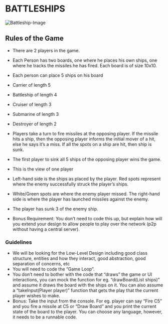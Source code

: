 # BATTLESHIPS 

![Battleship-Image](https://imgs.search.brave.com/jsqGKDJ3cPjkgyjgPRLcQfcL_ZEC_ficCPoP3ufzlvw/rs:fit:860:0:0/g:ce/aHR0cHM6Ly93d3cu/dGhlc3BydWNlY3Jh/ZnRzLmNvbS90aG1i/L2N0S2xjemZCdlNk/TmNBMmZCWDZHREdr/WjJ0UT0vMTUwMHgw/L2ZpbHRlcnM6bm9f/dXBzY2FsZSgpOm1h/eF9ieXRlcygxNTAw/MDApOnN0cmlwX2lj/YygpL3RoZS1iYXNp/Yy1ydWxlcy1vZi1i/YXR0bGVzaGlwLTQx/MTA2OS1zZXR1cC0z/YWRhNTFlOWYxNTM0/MTU2OGRjYjFkMDA3/MDFkOTZhYi5qcGc)

## Rules of the Game
* There are 2 players in the game.
* Each Person has two boards, one where he places his own ships, one where he tracks the missiles he has fired. Each board is of size 10x10.
* Each person can place 5 ships on his board
* Carrier of length 5
* Battleship of length 4
* Cruiser of length 3
* Submarine of length 3
* Destroyer of length 2
* Players take a turn to fire missiles at the opposing player. If the missile hits a ship, then the opposing player informs the initial mover of a hit, else he says it’s a miss. If all the spots on a ship are hit, then ship is sunk.
* The first player to sink all 5 ships of the opposing player wins the game.
* This is the view of one player

* Left-hand side is the ships as placed by the player. Red spots represent where the enemy successfully struck the player’s ships.
* White/Green spots are where the enemy player missed.
The right-hand side is where the player has launched missiles against the enemy.
* The player has sunk 3 of the enemy ship.

* Bonus Requirement:
You don’t need to code this up, but explain how will you extend your design to allow people to play over the network (p2p without having a central server).

### Guidelines
* We will be looking for the Low-Level Design including good class structure, entities and how they interact, good abstraction, good separation of concerns, etc
* You will need to code the “Game Loop”.
* You don’t need to bother with the code that “draws” the game or UI interactions, you can mock the function for eg. “drawBoard(List ships)” and assume it draws the board with the ships on it. You can also assume a “takeInput(Player player)” function that gets the play that the current player wishes to make.
* Bonus: Take the input from the console. For eg. player can say “Fire C5” and you fire a missile at C5 or “Draw Board” and you print the current state of the board to the player.
You can choose any language, however, it needs to be a runnable code.